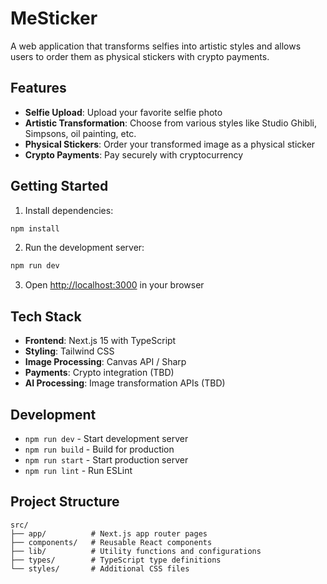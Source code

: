 # MeSticker

A web application that transforms selfies into artistic styles and allows users to order them as physical stickers with crypto payments.

## Features

- **Selfie Upload**: Upload your favorite selfie photo
- **Artistic Transformation**: Choose from various styles like Studio Ghibli, Simpsons, oil painting, etc.
- **Physical Stickers**: Order your transformed image as a physical sticker
- **Crypto Payments**: Pay securely with cryptocurrency

## Getting Started

1. Install dependencies:
```bash
npm install
```

2. Run the development server:
```bash
npm run dev
```

3. Open [http://localhost:3000](http://localhost:3000) in your browser

## Tech Stack

- **Frontend**: Next.js 15 with TypeScript
- **Styling**: Tailwind CSS
- **Image Processing**: Canvas API / Sharp
- **Payments**: Crypto integration (TBD)
- **AI Processing**: Image transformation APIs (TBD)

## Development

- `npm run dev` - Start development server
- `npm run build` - Build for production
- `npm run start` - Start production server
- `npm run lint` - Run ESLint

## Project Structure

```
src/
├── app/          # Next.js app router pages
├── components/   # Reusable React components
├── lib/          # Utility functions and configurations
├── types/        # TypeScript type definitions
└── styles/       # Additional CSS files
```